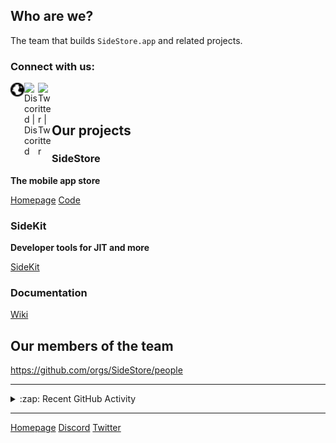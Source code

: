<!-- 
Docs: How to use GitHub README and actions to auto-generate embedded content.
https://github.com/anuraghazra/github-readme-stats
https://www.youtube.com/watch?v=n6d4KHSKqGk
https://github.com/rahuldkjain/github-profile-readme-generator
 -->

## Who are we?

The team that builds `SideStore.app` and related projects.

### Connect with us:

<!--
[![Website](https://img.shields.io/website?label=sidestore.io&style=for-the-badge&url=https://sidestore.io)](https://sidestore.io)
[![Twitter Follow](https://img.shields.io/twitter/follow/sidestore_io?color=1DA1F2&logo=twitter&style=for-the-badge)](https://twitter.com/intent/follow?original_referer=https%3A%2F%2Fgithub.com%2Fsidestore&screen_name=sidestore)
[![GitHub Followers](https://img.shields.io/github/followers/sidestore?style=for-the-badge)]()
[![GitHub Sponsors](https://img.shields.io/github/sponsors/sidestore?style=for-the-badge
)]() 
-->

[<img align="left" alt="sidestore.io" width="22px" src="https://raw.githubusercontent.com/iconic/open-iconic/master/svg/globe.svg" />][website]
[<img align="left" alt="Discord | Discord" width="22px" src="https://cdn.jsdelivr.net/npm/simple-icons@v3/icons/discord.svg" />][discord]
[<img align="left" alt="Twitter | Twitter" width="22px" src="https://cdn.jsdelivr.net/npm/simple-icons@v3/icons/twitter.svg" />][twitter]

<br />
<br />

## Our projects

### SideStore

__The mobile app store__

[Homepage][website]
[Code][git.sidestore]

### SideKit

__Developer tools for JIT and more__

[SideKit][git.sidekit]

### Documentation

[Wiki][wiki]

## Our members of the team

https://github.com/orgs/SideStore/people

---

<details>
  <summary>:zap: Recent GitHub Activity</summary>

<!--START_SECTION:activity-->
1. ❗️ Opened issue [#867](https://github.com/SideStore/SideStore/issues/867) in [SideStore/SideStore](https://github.com/SideStore/SideStore)
2. ❗️ Closed issue [#754](https://github.com/SideStore/SideStore/issues/754) in [SideStore/SideStore](https://github.com/SideStore/SideStore)
3. 🗣 Commented on [#860](https://github.com/SideStore/SideStore/issues/860) in [SideStore/SideStore](https://github.com/SideStore/SideStore)
4. ❗️ Closed issue [#766](https://github.com/SideStore/SideStore/issues/766) in [SideStore/SideStore](https://github.com/SideStore/SideStore)
5. 🗣 Commented on [#866](https://github.com/SideStore/SideStore/issues/866) in [SideStore/SideStore](https://github.com/SideStore/SideStore)
6. 🗣 Commented on [#768](https://github.com/SideStore/SideStore/issues/768) in [SideStore/SideStore](https://github.com/SideStore/SideStore)
7. ❗️ Closed issue [#768](https://github.com/SideStore/SideStore/issues/768) in [SideStore/SideStore](https://github.com/SideStore/SideStore)
8. 🗣 Commented on [#831](https://github.com/SideStore/SideStore/issues/831) in [SideStore/SideStore](https://github.com/SideStore/SideStore)
9. ❗️ Closed issue [#831](https://github.com/SideStore/SideStore/issues/831) in [SideStore/SideStore](https://github.com/SideStore/SideStore)
10. 🗣 Commented on [#831](https://github.com/SideStore/SideStore/issues/831) in [SideStore/SideStore](https://github.com/SideStore/SideStore)
11. 🗣 Commented on [#860](https://github.com/SideStore/SideStore/issues/860) in [SideStore/SideStore](https://github.com/SideStore/SideStore)
12. ❗️ Closed issue [#860](https://github.com/SideStore/SideStore/issues/860) in [SideStore/SideStore](https://github.com/SideStore/SideStore)
13. 🗣 Commented on [#860](https://github.com/SideStore/SideStore/issues/860) in [SideStore/SideStore](https://github.com/SideStore/SideStore)
14. ❗️ Closed issue [#814](https://github.com/SideStore/SideStore/issues/814) in [SideStore/SideStore](https://github.com/SideStore/SideStore)
15. 🗣 Commented on [#814](https://github.com/SideStore/SideStore/issues/814) in [SideStore/SideStore](https://github.com/SideStore/SideStore)
16. 🗣 Commented on [#835](https://github.com/SideStore/SideStore/issues/835) in [SideStore/SideStore](https://github.com/SideStore/SideStore)
17. 🗣 Commented on [#860](https://github.com/SideStore/SideStore/issues/860) in [SideStore/SideStore](https://github.com/SideStore/SideStore)
18. ❗️ Closed issue [#843](https://github.com/SideStore/SideStore/issues/843) in [SideStore/SideStore](https://github.com/SideStore/SideStore)
19. ❗️ Closed issue [#854](https://github.com/SideStore/SideStore/issues/854) in [SideStore/SideStore](https://github.com/SideStore/SideStore)
20. 🗣 Commented on [#860](https://github.com/SideStore/SideStore/issues/860) in [SideStore/SideStore](https://github.com/SideStore/SideStore)
<!--END_SECTION:activity-->

</details>

---

[Homepage][patreon] [Discord][discord] [Twitter][twitter]

<!--
- [Patreon][patreon]
- [OpenCollective][opencollective]
- [YouTube][youtube]
-->

[website]: https://sidestore.io
[wiki]: https://wiki.sidestore.io
[twitter]: https://twitter.com/sidestore_io
[discord]: https://discord.gg/sidestore-949183273383395328
[youtube]: https://youtube.com/TODO
[patreon]: https://www.patreon.com/SideStore
[opencollective]: https://opencollective.com/TODO
[git.sidestore]: https://github.com/SideStore/SideStore/
[git.sidekit]: https://github.com/SideStore/SideKit

